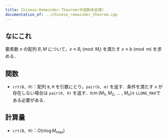 ```yaml
---
title: Chinese-Remainder-Theorem(中国剰余定理)
documentation_of: ../chinese_remainder_theorem.cpp
---
```


## なにこれ
要素数 $n$ の配列 $B, M$ について，$x \equiv B_i \pmod{M_i}$ を満たす $x \equiv b \pmod m$ を求める．

## 関数
- `crt(B, M)`：配列 `B`, `M` を引数にとり，`pair(b, m)` を返す．条件を満たす $x$ が存在しない場合は `pair(0, 0)` を返す．$\operatorname{lcm}(M_1,\ M_2,\ ...\ ,\ M_n) \leq$ `LLONG_MAX`である必要がある．

## 計算量
- `crt(B, M)`：$O(n \log M_{\max})$
